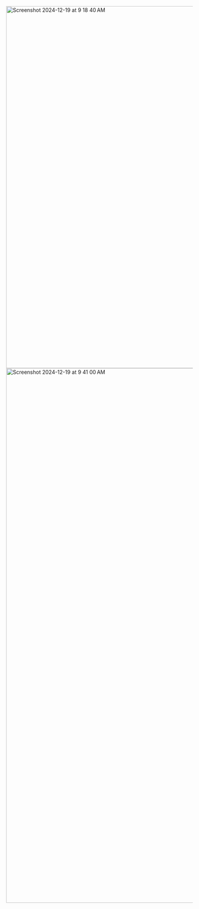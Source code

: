 <img width="975" alt="Screenshot 2024-12-19 at 9 18 40 AM" src="https://github.com/user-attachments/assets/4593726d-f05b-452d-8102-f831418b718d" />

<img width="1440" alt="Screenshot 2024-12-19 at 9 41 00 AM" src="https://github.com/user-attachments/assets/95785c49-e2fd-42f9-bc06-a2128336aff3" />
